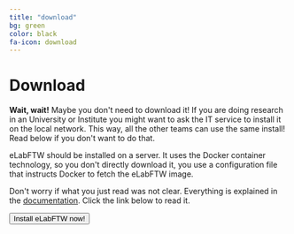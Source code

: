 ```yaml
---
title: "download"
bg: green
color: black
fa-icon: download
---
```


# Download

**Wait, wait!** Maybe you don't need to download it! If you are doing research in an University or Institute you might want to ask the IT service to install it on the local network. This way, all the other teams can use the same install! Read below if you don't want to do that.

eLabFTW should be installed on a server. It uses the Docker container technology, so you don't directly download it, you use a configuration file that instructs Docker to fetch the eLabFTW image.

Don't worry if what you just read was not clear. Everything is explained in the <a href='https://elabftw.readthedocs.io'>documentation</a>. Click the link below to read it.

<div class='center'><a href='https://elabftw.readthedocs.io'><button class='button'>Install eLabFTW now!</button></a></div>
